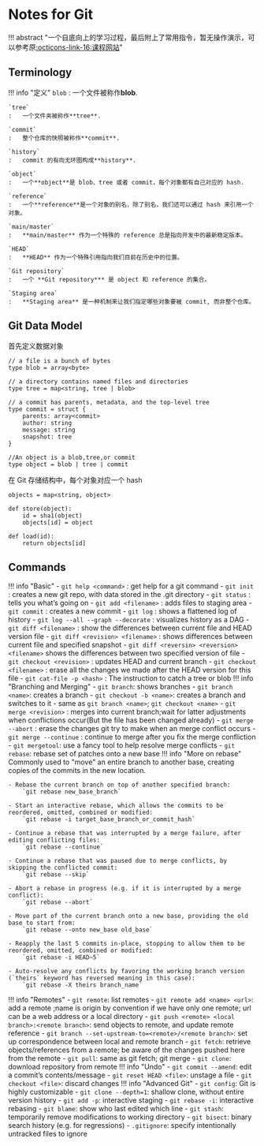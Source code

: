 # Notes for Git

!!! abstract "一个自底向上的学习过程，最后附上了常用指令，暂无操作演示，可以参考原[:octicons-link-16:课程网站](https://missing.csail.mit.edu/2020/version-control/)"
## Terminology

!!! info "定义"
    `blob`
    :   一个文件被称作**blob**.

    `tree`
    :   一个文件夹被称作**tree**.

    `commit`
    :   整个仓库的快照被称作**commit**.

    `history`
    :   commit 的有向无环图构成**history**.

    `object`
    :   一个**object**是 blob、tree 或者 commit，每个对象都有自己对应的 hash.

    `reference`
    :   一个**reference**是一个对象的别名，除了别名，我们还可以通过 hash 来引用一个对象。

    `main/master`
    :   **main/master** 作为一个特殊的 reference 总是指向开发中的最新稳定版本。

    `HEAD`
    :   **HEAD** 作为一个特殊引用指向我们目前在历史中的位置。

    `Git repository`
    :   一个 **Git repository*** 是 object 和 reference 的集合。

    `Staging area`
    :   **Staging area** 是一种机制来让我们指定哪些对象要被 commit, 而非整个仓库。

## Git Data Model
首先定义数据对象
```
// a file is a bunch of bytes
type blob = array<byte>

// a directory contains named files and directories
type tree = map<string, tree | blob>

// a commit has parents, metadata, and the top-level tree
type commit = struct {
    parents: array<commit>
    author: string
    message: string
    snapshot: tree
}

//An object is a blob,tree,or commit
type object = blob | tree | commit
```

在 Git 存储结构中，每个对象对应一个 hash
```
objects = map<string, object>

def store(object):
    id = sha1(object)
    objects[id] = object

def load(id):
    return objects[id]
```
## Commands

!!! info "Basic"
    - `git help <command>` : get help for a git command
    - `git init` : creates a new git repo, with data stored in the .git directory
    - `git status` : tells you what’s going on
    - `git add <filename>` : adds files to staging area
    - `git commit` : creates a new commit
    - `git log` : shows a flattened log of history
    - `git log --all --graph --decorate` : visualizes history as a DAG
    - `git diff <filename>` : show the differences between current file and HEAD version file
    - `git diff <revision> <filename>` : shows differences between current file and specified snapshot
    - `git diff <reversin> <reversion> <filename>` shows the differences between two specified version of file
    - `git checkout <revision>` : updates HEAD and current branch
    - `git checkout <filename>` : erase all the changes we made after the HEAD version for this file
    - `git cat-file -p <hash>` : The instruction to catch a tree or blob
!!! info "Branching and Merging"
    - `git branch`: shows branches
    - `git branch <name>`: creates a branch
    - `git checkout -b <name>`: creates a branch and switches to it
      - same as `git branch <name>`; `git checkout <name>`
    - `git merge <revision>` : merges into current branch;wait for latter adjustments when conflictions occur(But the file has been changed already)
    - `git merge --abort` : erase the changes git try to make when an merge conflict occurs
    - `git merge --continue` : continue to merge after you fix the merge confliction
    - `git mergetool`: use a fancy tool to help resolve merge conflicts
    - `git rebase`: rebase set of patches onto a new base
!!! info "More on rebase"
    Commonly used to "move" an entire branch to another base, creating copies of the commits in the new location.

    - Rebase the current branch on top of another specified branch:
        `git rebase new_base_branch`

    - Start an interactive rebase, which allows the commits to be reordered, omitted, combined or modified:
        `git rebase -i target_base_branch_or_commit_hash`

    - Continue a rebase that was interrupted by a merge failure, after editing conflicting files:
        `git rebase --continue`

    - Continue a rebase that was paused due to merge conflicts, by skipping the conflicted commit:
        `git rebase --skip`

    - Abort a rebase in progress (e.g. if it is interrupted by a merge conflict):
        `git rebase --abort`

    - Move part of the current branch onto a new base, providing the old base to start from:
        `git rebase --onto new_base old_base`

    - Reapply the last 5 commits in-place, stopping to allow them to be reordered, omitted, combined or modified:
        `git rebase -i HEAD~5`

    - Auto-resolve any conflicts by favoring the working branch version (`theirs` keyword has reversed meaning in this case):
        `git rebase -X theirs branch_name`
!!! info "Remotes"
    - `git remote`: list remotes
    - `git remote add <name> <url>`: add a remote ;name is origin by convention if we have only one remote; url can be a web address or a local directory
    - `git push <remote> <local branch>:<remote branch>`: send objects to remote, and update remote reference
    - `git branch --set-upstream-to=<remote>/<remote branch>`: set up correspondence between local and remote branch
    - `git fetch`: retrieve objects/references from a remote; be aware of the changes pushed here from the remote
    - `git pull`: same as git fetch; git merge
    - `git clone`: download repository from remote
!!! info "Undo"
    - `git commit --amend`: edit a commit’s contents/message
    - `git reset HEAD <file>`: unstage a file
    - `git checkout <file>`: discard changes
!!! info "Advanced Git"
    - `git config`: Git is highly customizable
    - `git clone --depth=1`: shallow clone, without entire version history
    - `git add -p`: interactive staging
    - `git rebase -i`: interactive rebasing
    - `git blame`: show who last edited which line
    - `git stash`: temporarily remove modifications to working directory
    - `git bisect`: binary search history (e.g. for regressions)
    - `.gitignore`: specify intentionally untracked files to ignore
